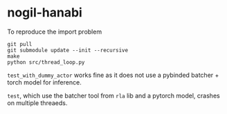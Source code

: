 # nogil-hanabi

To reproduce the import problem
```
git pull
git submodule update --init --recursive
make
python src/thread_loop.py
```

`test_with_dummy_actor` works fine as it does not use a pybinded batcher + torch model for inference.

`test`, which use the batcher tool from `rla` lib and a pytorch model, crashes on multiple threaeds.
